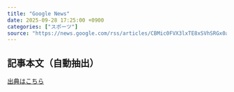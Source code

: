 ```yaml
---
title: "Google News"
date: 2025-09-28 17:25:00 +0900
categories: ["スポーツ"]
source: "https://news.google.com/rss/articles/CBMic0FVX3lxTE8xSVhSRGx0aWQyS0EyRTZseXkxRTBBV2lsOVZRM3NqUDVBU0o1Nms0SENjSlVZbjZzRXB3aGlyUWtaSmNsekYzS1hpa2RjTE9RR3JPSGkxMTc0TktrbXhpT2U5TjFmY1JhODhmTmlFVDFFUWM?oc=5"
---
```


## 記事本文（自動抽出）
<body class="y0K44d EA71Tc" id="readabilityBody"></body>

[出典はこちら](https://news.google.com/rss/articles/CBMic0FVX3lxTE8xSVhSRGx0aWQyS0EyRTZseXkxRTBBV2lsOVZRM3NqUDVBU0o1Nms0SENjSlVZbjZzRXB3aGlyUWtaSmNsekYzS1hpa2RjTE9RR3JPSGkxMTc0TktrbXhpT2U5TjFmY1JhODhmTmlFVDFFUWM?oc=5)

